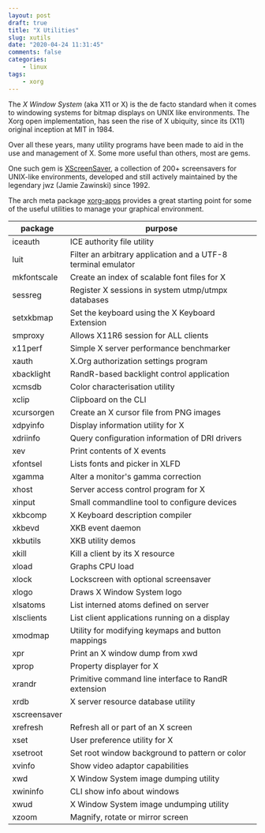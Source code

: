 ```yaml
---
layout: post
draft: true
title: "X Utilities"
slug: xutils
date: "2020-04-24 11:31:45"
comments: false
categories:
    - linux
tags:
    - xorg
---
```


The _X Window System_ (aka X11 or X) is the de facto standard when it comes to windowing systems for bitmap displays on UNIX like environments. The Xorg open implementation, has seen the rise of X ubiquity, since its (X11) original inception at MIT in 1984.

Over all these years, many utility programs have been made to aid in the use and management of X. Some more useful than others, most are gems.

One such gem is [XScreenSaver](https://www.jwz.org/xscreensaver/), a collection of 200+ screensavers for UNIX-like environments, developed and still actively maintained by the legendary jwz (Jamie Zawinski) since 1992.

The arch meta package [xorg-apps](https://www.archlinux.org/groups/x86_64/xorg-apps/) provides a great starting point for some of the useful utilities to manage your graphical environment.

| **package**  | **purpose**                                                                                           |
| ------------ | ----------------------------------------------------------------------------------------------------- |
| iceauth      | ICE authority file utility                                                                            |
| luit         | Filter an arbitrary application and a UTF-8 terminal emulator                 |
| mkfontscale  | Create an index of scalable font files for X                                                          |
| sessreg      | Register X sessions in system utmp/utmpx databases                                                    |
| setxkbmap    | Set the keyboard using the X Keyboard Extension                                                       |
| smproxy      | Allows X11R6 session for ALL clients |
| x11perf      | Simple X server performance benchmarker                                                               |
| xauth        | X.Org authorization settings program                                                                  |
| xbacklight   | RandR-based backlight control application                                                             |
| xcmsdb       | Color characterisation utility|
| xclip        | Clipboard on the CLI                                                                                  |
| xcursorgen   | Create an X cursor file from PNG images                                                               |
| xdpyinfo     | Display information utility for X                                                                     |
| xdriinfo     | Query configuration information of DRI drivers                                                        |
| xev          | Print contents of X events                                                                            |
| xfontsel     | Lists fonts and picker in XLFD       |
| xgamma       | Alter a monitor's gamma correction                                                                    |
| xhost        | Server access control program for X                                                                   |
| xinput       | Small commandline tool to configure devices                                                           |
| xkbcomp      | X Keyboard description compiler                                                                       |
| xkbevd       | XKB event daemon                                                                                      |
| xkbutils     | XKB utility demos                                                                                     |
| xkill        | Kill a client by its X resource                                                                       |
| xload        | Graphs CPU load                                                                                       |
| xlock        | Lockscreen with optional screensaver                                                                  |
| xlogo        | Draws X Window System logo                                                                            |
| xlsatoms     | List interned atoms defined on server                                                                 |
| xlsclients   | List client applications running on a display                                                         |
| xmodmap      | Utility for modifying keymaps and button mappings                                                     |
| xpr          | Print an X window dump from xwd                                                                       |
| xprop        | Property displayer for X                                                                              |
| xrandr       | Primitive command line interface to RandR extension                                                   |
| xrdb         | X server resource database utility                                                                    |
| xscreensaver |                                                                                                       |
| xrefresh     | Refresh all or part of an X screen                                                                    |
| xset         | User preference utility for X                                                                         |
| xsetroot     | Set root window background to pattern or color                                                        |
| xvinfo       | Show video adaptor capabilities                                                                       |
| xwd          | X Window System image dumping utility                                                                 |
| xwininfo     | CLI show info about windows                                                                           |
| xwud         | X Window System image undumping utility                                                               |
| xzoom        | Magnify, rotate or mirror screen                                                 |
